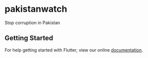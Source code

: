 # pakistanwatch

Stop corruption in Pakistan

## Getting Started

For help getting started with Flutter, view our online
[documentation](https://flutter.io/).
